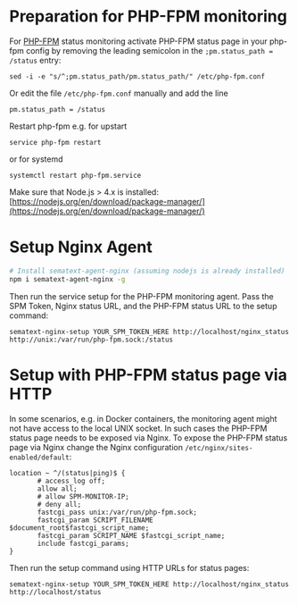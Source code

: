 # Preparation for PHP-FPM monitoring

For [PHP-FPM](http://php.net/manual/en/install.fpm.php) status monitoring activate PHP-FPM status page in your php-fpm config by removing the leading semicolon in the ```;pm.status_path = /status``` entry:

```
sed -i -e "s/^;pm.status_path/pm.status_path/" /etc/php-fpm.conf
```

Or edit the file `/etc/php-fpm.conf` manually and add the line

```
pm.status_path = /status
``` 

Restart php-fpm e.g. for upstart
```
service php-fpm restart 
```

or for systemd
```
systemctl restart php-fpm.service
```

Make sure that Node.js > 4.x is installed: [https://nodejs.org/en/download/package-manager/](https://nodejs.org/en/download/package-manager/)

# Setup Nginx Agent

```sh
# Install sematext-agent-nginx (assuming nodejs is already installed)
npm i sematext-agent-nginx -g
```

Then run the service setup for the PHP-FPM monitoring agent. Pass the SPM Token, Nginx status URL, and the PHP-FPM status URL to the setup command:
```
sematext-nginx-setup YOUR_SPM_TOKEN_HERE http://localhost/nginx_status http://unix:/var/run/php-fpm.sock:/status
```

# Setup with PHP-FPM status page via HTTP

In some scenarios, e.g. in Docker containers, the monitoring agent might not have access to the local UNIX socket. In such cases the PHP-FPM status page needs to be exposed via Nginx. 
To expose the PHP-FPM status page via Nginx change the Nginx configuration ```/etc/nginx/sites-enabled/default```:

```
location ~ ^/(status|ping)$ {
       # access_log off;
       allow all;
       # allow SPM-MONITOR-IP;
       # deny all;
       fastcgi_pass unix:/var/run/php-fpm.sock;
       fastcgi_param SCRIPT_FILENAME $document_root$fastcgi_script_name;
       fastcgi_param SCRIPT_NAME $fastcgi_script_name;
       include fastcgi_params;
}
```

Then run the setup command using HTTP URLs for status pages:
```
sematext-nginx-setup YOUR_SPM_TOKEN_HERE http://localhost/nginx_status http://localhost/status
```
